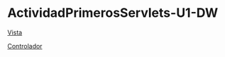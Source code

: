 # ActividadPrimerosServlets-U1-DW

[Vista](PRIMER_PROYECTO_WEB/src/main/webapp/index.jsp)

[Controlador](PRIMER_PROYECTO_WEB/src/main/java/Formulario.java)
